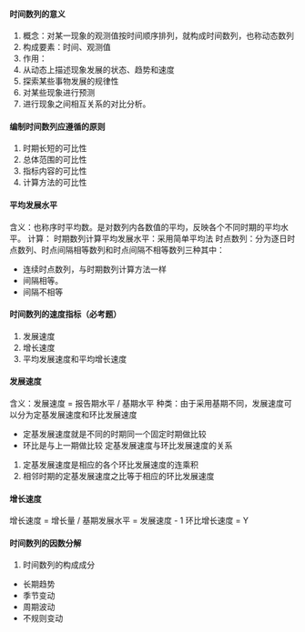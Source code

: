 #### 时间数列的意义
1. 概念：对某一现象的观测值按时间顺序排列，就构成时间数列，也称动态数列
2. 构成要素：时间、观测值
3. 作用：
  1. 从动态上描述现象发展的状态、趋势和速度
  2. 探索某些事物发展的规律性
  3. 对某些现象进行预测
  4. 进行现象之间相互关系的对比分析。

#### 编制时间数列应遵循的原则
1. 时期长短的可比性
2. 总体范围的可比性
3. 指标内容的可比性
4. 计算方法的可比性

#### 平均发展水平
含义：也称序时平均数。是对数列内各数值的平均，反映各个不同时期的平均水平。
计算：
  时期数列计算平均发展水平：采用简单平均法
  时点数列：分为逐日时点数列、时点间隔相等数列和时点间隔不相等数列三种其中：
  * 连续时点数列，与时期数列计算方法一样
  * 间隔相等。
  * 间隔不相等

#### 时间数列的速度指标（必考题）
1. 发展速度
2. 增长速度
3. 平均发展速度和平均增长速度
#### 发展速度
含义：发展速度 = 报告期水平 / 基期水平
种类：由于采用基期不同，发展速度可以分为定基发展速度和环比发展速度
* 定基发展速度就是不同的时期同一个固定时期做比较
* 环比是与上一期做比较
定基发展速度与环比发展速度的关系
1. 定基发展速度是相应的各个环比发展速度的连乘积
2. 相邻时期的定基发展速度之比等于相应的环比发展速度
#### 增长速度
增长速度 = 增长量 / 基期发展水平 = 发展速度 - 1
环比增长速度 = Y 

#### 时间数列的因数分解
1. 时间数列的构成成分
 * 长期趋势
 * 季节变动
 * 周期波动
 * 不规则变动 